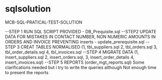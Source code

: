 # sqlsolution
MCB-SQL-PRATICAL-TEST-SOLUTION

--STEP 1 RUN SQL SCRIPT PROVIDED - DB_Prequisite.sql
--STEP2 UPDATE DATA FOR MISTAKES IN CONTACT NUMBER, NON NUMERIC AMOUNTS IN ORDERS AND INVOICE  PREVENTING inserts - update_prerequisite.sql
--STEP 3 CREAT TABLES NORMALISED (1, tbl_suppliers.sql 2, tbl_orders.sql 3, tbl_order_details.sql 4, tbl_invoices.sql 
--STEP 4 MIGRATE DATA (1, insert_suppliers.sql 2, insert_orders.sql, 3, insert_order_details 4, insert_invoices.sql)
--STEP 5 REPORTS (order_mgt_reports.sql) Some clarifications needed but i try to write the queries although Not enough time to present the reports 

